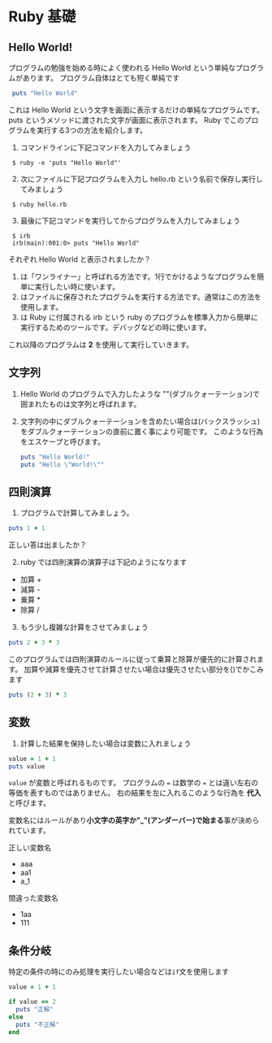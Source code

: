 Ruby 基礎
====================================================================

Hello World!
--------------------------------------------------------------------

 プログラムの勉強を始める時によく使われる Hello World という単純なプログラムがあります。
 プログラム自体はとても短く単純です

 ```ruby
  puts "Hello World"
 ```

 これは Hello World という文字を画面に表示するだけの単純なプログラムです。
 puts というメソッドに渡された文字が画面に表示されます。
 Ruby でこのプログラムを実行する3つの方法を紹介します。

 1. コマンドラインに下記コマンドを入力してみましょう

   ```shell
    $ ruby -e 'puts "Hello World"'
   ```

 2. 次にファイルに下記プログラムを入力し hello.rb という名前で保存し実行してみましょう

  ```shell
   $ ruby hello.rb
  ```

 3. 最後に下記コマンドを実行してからプログラムを入力してみましょう

  ```shell
   $ irb
   irb(main):001:0> puts "Hello World"
  ```

それぞれ Hello World と表示されましたか？

 1. は「ワンライナー」と呼ばれる方法です。1行でかけるようなプログラムを簡単に実行したい時に使います。
 2. はファイルに保存されたプログラムを実行する方法です。通常はこの方法を使用します。
 3. は Ruby に付属される irb という ruby のプログラムを標準入力から簡単に実行するためのツールです。デバッグなどの時に使います。

これ以降のプログラムは **2** を使用して実行していきます。


文字列
--------------------------------------------------------------------

 1. Hello World のプログラムで入力したような ""(ダブルクォーテーション)で囲まれたものは文字列と呼ばれます。
 2. 文字列の中にダブルクォーテーションを含めたい場合は\(バックスラッシュ)をダブルクォーテーションの直前に置く事により可能です。
    このような行為をエスケープと呼びます。

    ```ruby
    puts "Hello World!"
    puts "Hello \"World!\""
    ```

四則演算
--------------------------------------------------------------------

 1. プログラムで計算してみましょう。

 ```ruby
 puts 1 + 1
 ```

 正しい答は出ましたか？


 2. ruby では四則演算の演算子は下記のようになります

   * 加算 +
   * 減算 -
   * 乗算 *
   * 除算 /

 3. もう少し複雑な計算をさせてみましょう

 ```ruby
 puts 2 + 3 * 3
 ```

 このプログラムでは四則演算のルールに従って乗算と除算が優先的に計算されます。
 加算や減算を優先させて計算させたい場合は優先させたい部分を()でかこみます

 ```ruby
 puts (2 + 3) * 3
 ```

変数
--------------------------------------------------------------------

 1. 計算した結果を保持したい場合は変数に入れましょう

 ```ruby
 value = 1 + 1
 puts value
 ```

 `value` が変数と呼ばれるものです。
 プログラムの `=` は数学の `=` とは違い左右の等価を表すものではありません。
 右の結果を左に入れるこのような行為を **代入** と呼びます。

 変数名にはルールがあり**小文字の英字か"_"(アンダーバー)で始まる**事が決められています。

 正しい変数名
 
  * aaa
  * aa1
  * a_1

 間違った変数名

  * 1aa
  * 111

条件分岐
--------------------------------------------------------------------

 特定の条件の時にのみ処理を実行したい場合などは`if`文を使用します

 ```ruby
 value = 1 + 1

 if value == 2
   puts "正解"
 else
   puts "不正解"
 end
 ```
 























